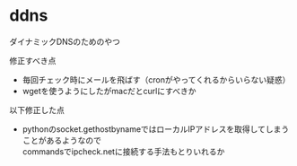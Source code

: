 ddns
====

ダイナミックDNSのためのやつ

修正すべき点  
* 毎回チェック時にメールを飛ばす（cronがやってくれるからいらない疑惑）  
* wgetを使うようにしたがmacだとcurlにすべきか

以下修正した点  
* pythonのsocket.gethostbynameではローカルIPアドレスを取得してしまうことがあるようなので  
commandsでipcheck.netに接続する手法もとりいれるか